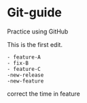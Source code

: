 # Git-guide
Practice using GitHub

This is the first edit.

    - feature-A
    - fix-B
    - feature-C
    -new-release
    -new-feature
correct the time in feature